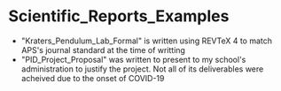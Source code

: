# Scientific_Reports_Examples

- "Kraters_Pendulum_Lab_Formal" is written using REVTeX 4 to match APS's journal standard at the time of writting
- "PID_Project_Proposal" was written to present to my school's administration to justify the project. Not all of its deliverables were acheived due to the onset of COVID-19
